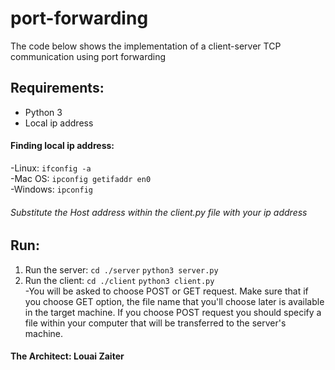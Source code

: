 # port-forwarding
The code below shows the implementation of a client-server TCP communication using port forwarding

## Requirements:
 - Python 3
 - Local ip address

#### Finding local ip address:
 -Linux: `ifconfig -a`  
 -Mac OS: `ipconfig getifaddr en0`<br />
 -Windows: `ipconfig`
###### Substitute the Host address within the client.py file with your ip address

## Run:
  1. Run the server:
     `cd ./server`
     `python3 server.py`
  3. Run the client:
     `cd ./client`
     `python3 client.py`<br />
 -You will be asked to choose POST or GET request. Make sure that if you choose GET option, the file name that you'll choose later is available in the target machine. If you choose POST request you should specify a file within your computer that will be transferred to the server's machine.

#### The Architect: **Louai Zaiter**
